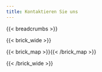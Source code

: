 ```yaml
---
title: Kontaktieren Sie uns
---
```


{{< breadcrumbs >}}

{{< brick_wide >}}

{{< brick_map >}}{{< /brick_map >}}

{{< /brick_wide >}}
